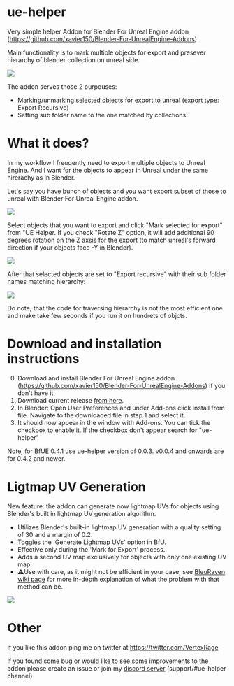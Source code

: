 # ue-helper

 Very simple helper Addon for Blender For Unreal Engine addon (https://github.com/xavier150/Blender-For-UnrealEngine-Addons). 
 
 Main functionality is to mark multiple objects for export and presever hierarchy of blender collection on unreal side.
 
 <img src="https://github.com/bbn777/ue-helper/blob/main/docs/02-mark.jpg">
 
 The addon serves those 2 purpouses:
 - Marking/unmarking selected objects for export to unreal (export type: Export Recursive)
 - Setting sub folder name to the one matched by collections

# What it does?

In my workflow I freuqently need to export multiple objects to Unreal Engine. And I want for the objects to appear in Unreal under the same hirerachy as in Blender.

Let's say you have bunch of objects and you want export subset of those to unreal with Blender For Unreal Engine addon. 

<img src="https://github.com/bbn777/ue-helper/blob/main/docs/01-init.jpg">

Select objects that you want to export and click "Mark selected for export" from "UE Helper. If you check "Rotate Z" option, it will add additional 90 degrees rotation on the Z axsis for the export (to match unreal's forward direction if your objects face -Y in Blender).

<img src="https://github.com/bbn777/ue-helper/blob/main/docs/02-mark.jpg">

After that selected objects are set to "Export recursive" with their sub folder names matching hierarchy:

<img src="https://github.com/bbn777/ue-helper/blob/main/docs/03-result.jpg">

Do note, that the code for traversing hierarchy is not the most efficient one and make take few seconds if you run it on hundrets of objcts.

# Download and installation instructions

0. Download and install Blender For Unreal Engine addon (https://github.com/xavier150/Blender-For-UnrealEngine-Addons) if you don't have it.
1. Download current release [from here](https://github.com/VertexMachine/ue-helper/releases).
2. In Blender: Open User Preferences and under Add-ons click Install from file. Navigate to the downloaded file in step 1 and select it.
3. It should now appear in the window with Add-ons. You can tick the checkbox to enable it. If the checkbox don't appear search for "ue-helper"

Note, for BfUE 0.4.1 use ue-helper version of 0.0.3. v0.0.4 and onwards are for 0.4.2 and newer.

# Ligtmap UV Generation

New feature: the addon can generate now lightmap UVs for objects using Blender's built in lightmap UV generation algorithm.

- Utilizes Blender's built-in lightmap UV generation with a quality setting of 30 and a margin of 0.2.
- Toggles the 'Generate Lightmap UVs' option in BfU.
- Effective only during the 'Mark for Export' process.
- Adds a second UV map exclusively for objects with only one existing UV map.
- ⚠️Use with care, as it might not be efficient in your case, see [BleuRaven wiki page](https://github.com/xavier150/Blender-For-UnrealEngine-Addons/wiki/Generate-UV-Light-Maps) for more in-depth explanation of what the problem with that method can be.
  
<img src="https://github.com/bbn777/ue-helper/blob/main/docs/LightmapUVs.jpg">

# Other

If you like this addon ping me on twitter at https://twitter.com/VertexRage

If you found some bug or would like to see some improvements to the addon please create an issue or join my [discord server](https://discord.gg/U56WakRzpM) (support/#ue-helper channel) 

